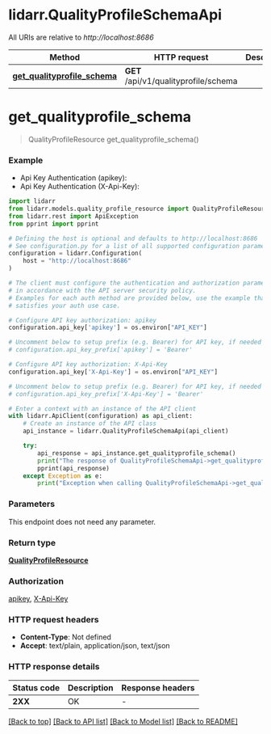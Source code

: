 # lidarr.QualityProfileSchemaApi

All URIs are relative to *http://localhost:8686*

Method | HTTP request | Description
------------- | ------------- | -------------
[**get_qualityprofile_schema**](QualityProfileSchemaApi.md#get_qualityprofile_schema) | **GET** /api/v1/qualityprofile/schema | 


# **get_qualityprofile_schema**
> QualityProfileResource get_qualityprofile_schema()

### Example

* Api Key Authentication (apikey):
* Api Key Authentication (X-Api-Key):

```python
import lidarr
from lidarr.models.quality_profile_resource import QualityProfileResource
from lidarr.rest import ApiException
from pprint import pprint

# Defining the host is optional and defaults to http://localhost:8686
# See configuration.py for a list of all supported configuration parameters.
configuration = lidarr.Configuration(
    host = "http://localhost:8686"
)

# The client must configure the authentication and authorization parameters
# in accordance with the API server security policy.
# Examples for each auth method are provided below, use the example that
# satisfies your auth use case.

# Configure API key authorization: apikey
configuration.api_key['apikey'] = os.environ["API_KEY"]

# Uncomment below to setup prefix (e.g. Bearer) for API key, if needed
# configuration.api_key_prefix['apikey'] = 'Bearer'

# Configure API key authorization: X-Api-Key
configuration.api_key['X-Api-Key'] = os.environ["API_KEY"]

# Uncomment below to setup prefix (e.g. Bearer) for API key, if needed
# configuration.api_key_prefix['X-Api-Key'] = 'Bearer'

# Enter a context with an instance of the API client
with lidarr.ApiClient(configuration) as api_client:
    # Create an instance of the API class
    api_instance = lidarr.QualityProfileSchemaApi(api_client)

    try:
        api_response = api_instance.get_qualityprofile_schema()
        print("The response of QualityProfileSchemaApi->get_qualityprofile_schema:\n")
        pprint(api_response)
    except Exception as e:
        print("Exception when calling QualityProfileSchemaApi->get_qualityprofile_schema: %s\n" % e)
```



### Parameters

This endpoint does not need any parameter.

### Return type

[**QualityProfileResource**](QualityProfileResource.md)

### Authorization

[apikey](../README.md#apikey), [X-Api-Key](../README.md#X-Api-Key)

### HTTP request headers

 - **Content-Type**: Not defined
 - **Accept**: text/plain, application/json, text/json

### HTTP response details

| Status code | Description | Response headers |
|-------------|-------------|------------------|
**2XX** | OK |  -  |

[[Back to top]](#) [[Back to API list]](../README.md#documentation-for-api-endpoints) [[Back to Model list]](../README.md#documentation-for-models) [[Back to README]](../README.md)

